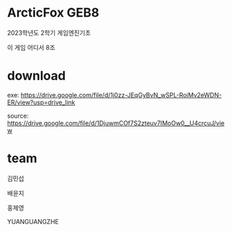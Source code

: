 # ArcticFox GEB8
2023학년도 2학기 게임엔진기초 

이 게임 어디서 8조

# download
exe: https://drive.google.com/file/d/1j0zz-JEqGyBvN_wSPL-RoiMv2eWDN-ER/view?usp=drive_link

source: https://drive.google.com/file/d/1DjuwmCOf7S2zteuv7IMoOw0__U4crcuJ/view
# team
김민섭

배윤지

홍제영

YUANGUANGZHE

